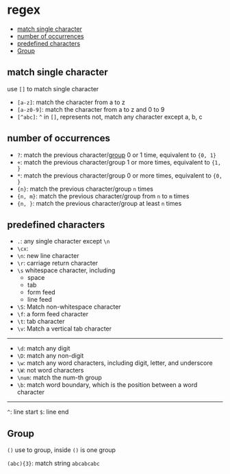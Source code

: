 # regex

* [match single character](#match-single-character)
* [number of occurrences](#number-of-occurrences)
* [predefined characters](#predefined-characters)
* [Group](#group)

## match single character

use `[]` to match single character

- `[a-z]`: match the character from a to z
- `[a-z0-9]`: match the character from a to z and 0 to 9
- `[^abc]`: `^` in `[]`, represents not, match any character except a, b, c

## number of occurrences

- `?`: match the previous character/[group](#group) 0 or 1 time, equivalent to `{0, 1}`
- `+`: match the previous character/group 1 or more times, equivalent to `{1, }`
- `*`: match the previous character/group 0 or more times, equivalent to `{0, }`
- `{n}`: match the previous character/group `n` times
- `{n, m}`: match the previous character/group from `n` to `m` times
- `{n, }`: match the previous character/group at least `n` times

## predefined characters

- `.`: any single character except `\n`
- `\cx`:
- `\n`: new line character
- `\r`: carriage return character
- `\s` whitespace character, including
  - space
  - tab
  - form feed
  - line feed
- `\S`: Match non-whitespace character
- `\f`: a form feed character
- `\t`: tab character
- `\v`: Match a vertical tab character

***

- `\d`: match any digit
- `\D`: match any non-digit
- `\w`: match any word characters, including digit, letter, and underscore
- `\W`: not word characters
- `\num`: match the num-th group
- `\b`: match word boundary, which is the position between a word character

***

`^`: line start
`$`: line end

## Group

`()` use to group, inside `()` is one group

`(abc){3}`: match string `abcabcabc`

